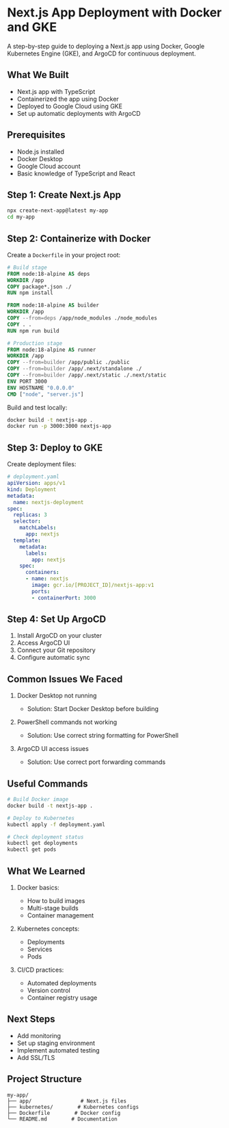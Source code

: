 # Next.js App Deployment with Docker and GKE

A step-by-step guide to deploying a Next.js app using Docker, Google Kubernetes Engine (GKE), and ArgoCD for continuous deployment.

## What We Built

- Next.js app with TypeScript
- Containerized the app using Docker
- Deployed to Google Cloud using GKE
- Set up automatic deployments with ArgoCD

## Prerequisites

- Node.js installed
- Docker Desktop
- Google Cloud account
- Basic knowledge of TypeScript and React

## Step 1: Create Next.js App

```bash
npx create-next-app@latest my-app
cd my-app
```

## Step 2: Containerize with Docker

Create a `Dockerfile` in your project root:

```dockerfile
# Build stage
FROM node:18-alpine AS deps
WORKDIR /app
COPY package*.json ./
RUN npm install

FROM node:18-alpine AS builder
WORKDIR /app
COPY --from=deps /app/node_modules ./node_modules
COPY . .
RUN npm run build

# Production stage
FROM node:18-alpine AS runner
WORKDIR /app
COPY --from=builder /app/public ./public
COPY --from=builder /app/.next/standalone ./
COPY --from=builder /app/.next/static ./.next/static
ENV PORT 3000
ENV HOSTNAME "0.0.0.0"
CMD ["node", "server.js"]
```

Build and test locally:
```bash
docker build -t nextjs-app .
docker run -p 3000:3000 nextjs-app
```

## Step 3: Deploy to GKE

Create deployment files:

```yaml
# deployment.yaml
apiVersion: apps/v1
kind: Deployment
metadata:
  name: nextjs-deployment
spec:
  replicas: 3
  selector:
    matchLabels:
      app: nextjs
  template:
    metadata:
      labels:
        app: nextjs
    spec:
      containers:
      - name: nextjs
        image: gcr.io/[PROJECT_ID]/nextjs-app:v1
        ports:
        - containerPort: 3000
```

## Step 4: Set Up ArgoCD

1. Install ArgoCD on your cluster
2. Access ArgoCD UI
3. Connect your Git repository
4. Configure automatic sync

## Common Issues We Faced

1. Docker Desktop not running
   - Solution: Start Docker Desktop before building

2. PowerShell commands not working
   - Solution: Use correct string formatting for PowerShell

3. ArgoCD UI access issues
   - Solution: Use correct port forwarding commands

## Useful Commands

```bash
# Build Docker image
docker build -t nextjs-app .

# Deploy to Kubernetes
kubectl apply -f deployment.yaml

# Check deployment status
kubectl get deployments
kubectl get pods
```

## What We Learned

1. Docker basics:
   - How to build images
   - Multi-stage builds
   - Container management

2. Kubernetes concepts:
   - Deployments
   - Services
   - Pods

3. CI/CD practices:
   - Automated deployments
   - Version control
   - Container registry usage

## Next Steps

- Add monitoring
- Set up staging environment
- Implement automated testing
- Add SSL/TLS

## Project Structure
```
my-app/
├── app/                # Next.js files
├── kubernetes/        # Kubernetes configs
├── Dockerfile        # Docker config
└── README.md        # Documentation
```

